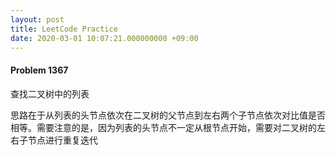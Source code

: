 ```yaml
---
layout: post
title: LeetCode Practice
date: 2020-03-01 10:07:21.000000000 +09:00
---
```


#### Problem 1367

查找二叉树中的列表

思路在于从列表的头节点依次在二叉树的父节点到左右两个子节点依次对比值是否相等。需要注意的是，因为列表的头节点不一定从根节点开始，需要对二叉树的左右子节点进行重复迭代 